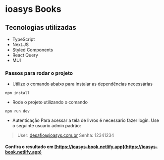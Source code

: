 # ioasys Books 

## Tecnologias utilizadas
- TypeScript
- Next.JS
- Styled Components
- React Query 
- MUI

### Passos para rodar o projeto
* Utilize o comando abaixo para instalar as dependências necessárias  
```
npm install
```

* Rode o projeto utilizando o comando

```
npm run dev
```

* Autenticação
Para acessar a tela de livros é necessario fazer login. Use o seguinte usuario admin padrão:

> User: desafio@ioasys.com.br
> Senha: 12341234


#### Confira o resultado em [https://ioasys-book.netlify.app](https://ioasys-book.netlify.app)

